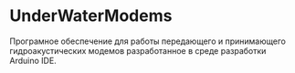 # UnderWaterModems

Програмное обеспечение для работы передающего и принимающего гидроакустических модемов разработанное в среде разработки Arduino IDE. 
